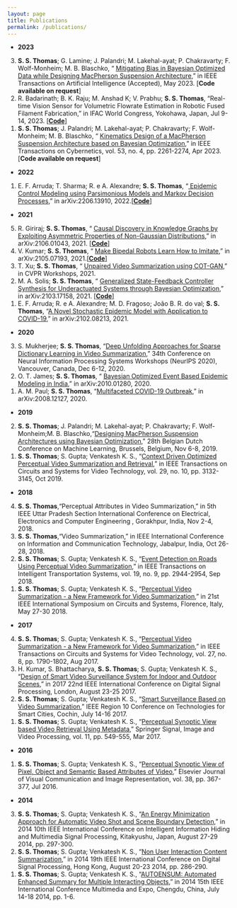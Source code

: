 ```yaml
---
layout: page
title: Publications
permalink: /publications/
---
```

* **2023**
<ol reversed>
  <li><b>S. S. Thomas</b>; G. Lamine; J. Palandri; M. Lakehal-ayat; P. Chakravarty; F. Wolf-Monheim; M. B. Blaschko, “ <a href="https://ieeexplore.ieee.org/document/10121628">Mitigating Bias in Bayesian Optimized Data while Designing MacPherson Suspension Architecture</a>,” in IEEE Transactions on Artificial Intelligence (Accepted), May 2023. [<b>Code available on request</b>]</li>
  <li>R. Badarinath; B. K. Raju; M. Anshad K; V. Prabhu; <b>S. S. Thomas</b>, “Real-time Vision Sensor for Volumetric Flowrate Estimation in Robotic Fused Filament Fabrication,” in  IFAC World Congress, Yokohawa, Japan, Jul 9-14, 2023. <a href="https://github.com/basilkraju/Real-time-Vision-Sensor-for-Volumetric-Flowrate-Estimation-in-Robotic-Fused-Filament-Fabrication">[<b>Code</b>]</a></li>
  <li><b>S. S. Thomas</b>; J. Palandri; M. Lakehal-ayat; P. Chakravarty; F. Wolf-Monheim; M. B. Blaschko, “ <a href="https://ieeexplore.ieee.org/document/9560711">Kinematics Design of a MacPherson Suspension Architecture based on Bayesian Optimization</a>,” in IEEE Transactions on Cybernetics, vol. 53, no. 4, pp. 2261-2274, Apr 2023. [<b>Code available on request</b>]</li>
</ol>

* **2022**
<ol reversed>
  <li>E. F. Arruda; T. Sharma; R. e A. Alexandre; <b>S. S. Thomas</b>, “<a href="https://arxiv.org/abs/2206.13910"> Epidemic Control Modeling using Parsimonious Models and Markov Decision Processes</a>,” in  	arXiv:2206.13910, 2022.<a href="https://github.com/Tarun-Sharma9168/Optimal_Control_And_Decision_Making">[<b>Code</b>]</a> </li>
</ol>

* **2021**
<ol reversed>
  <li>R. Giriraj; <b>S. S. Thomas</b>, “ <a href="https://arxiv.org/abs/2106.01043">Causal Discovery in Knowledge Graphs by Exploiting Asymmetric Properties of Non-Gaussian Distributions</a>,” in arXiv:2106.01043, 2021. <a href="https://www.github.com/rohangiriraj/CausalKG">[<b>Code</b>]</a></li>
  <li>V. Kumar; <b>S. S. Thomas</b>, “ <a href="https://arxiv.org/abs/2105.07193">Make Bipedal Robots Learn How to Imitate</a>,” in arXiv:2105.07193, 2021.<a href="https://github.com/8-vishal/Imitation-Learning-in-bipedal-robots">[<b>Code</b>]</a></li>
  <li>T. Xu; <b>S. S. Thomas</b>, “ <a href="https://sites.google.com/view/wicvcvpr2021/program/accepted-work">Unpaired Video Summarization using COT-GAN</a>,” in CVPR Workshops, 2021. </li>
  <li>M. A. Solis; <b>S. S. Thomas</b>, “ <a href="https://arxiv.org/abs/2103.17158">Generalized State-Feedback Controller Synthesis for Underactuated Systems through Bayesian Optimization</a>,” in arXiv:2103.17158, 2021. <a href="https://github.com/miguel-a-solis/Solis-Thomas2021">[<b>Code</b>]</a></li>
  <li>E. F. Arruda; R. e A. Alexandre; M. D. Fragoso; João B. R. do val; <b>S. S. Thomas</b>, “<a href="https://arxiv.org/abs/2102.08213">A Novel Stochastic Epidemic Model with Application to COVID-19</a>,” in arXiv:2102.08213, 2021. </li>
</ol>

* **2020**
<ol reversed>
  <li>S. Mukherjee; <b>S. S. Thomas</b>, “<a href="https://wimlworkshop.org/neurips2020/program/">Deep Unfolding Approaches for Sparse Dictionary Learning in Video Summarization</a>,” 34th Conference on Neural Information Processing Systems Workshops (NeurIPS 2020), Vancouver, Canada, Dec 6-12, 2020. </li>
  <li>O. T. James; <b>S. S. Thomas</b>, “ <a href="https://arxiv.org/abs/2010.01280">Bayesian Optimized Event Based Epidemic Modeling in India</a>,” in arXiv:2010.01280, 2020.</li>
  <li>A. M. Paul; <b>S. S. Thomas</b>, “<a href="https://arxiv.org/abs/2008.12127">Multifaceted COVID-19 Outbreak</a>,” in arXiv:2008.12127, 2020.</li>
  </ol>

  * **2019**
<ol reversed> 
  <li><b>S. S. Thomas</b>; J. Palandri; M. Lakehal-ayat; P. Chakravarty; F. Wolf-Monheim;M. B. Blaschko,“<a href="https://openreview.net/forum?id=tZ2Oqtl9-a5">Designing MacPherson Suspension Architectures using Bayesian Optimization</a>,” 28th Belgian Dutch Conference on Machine Learning, Brussels, Belgium, Nov 6-8, 2019.</li>
  <li><b>S. S. Thomas</b>; S. Gupta; Venkatesh K. S., “<a href="https://ieeexplore.ieee.org/document/8478284">Context Driven Optimized Perceptual Video Summarization and Retrieval</a>,” in IEEE Transactions on Circuits and Systems for Video Technology, vol. 29, no. 10, pp. 3132-3145, Oct 2019.</li>
</ol>

  * **2018**
<ol reversed> 
  <li><b>S. S. Thomas</b>,“Perceptual Attributes in Video Summarization,” in 5th IEEE Uttar Pradesh Section International Conference on Electrical, Electronics and Computer Engineering , Gorakhpur, India, Nov 2-4, 2018.</li>
  <li><b>S. S. Thomas</b>,“Video Summarization,” in IEEE International Conference on Information and Communication Technology, Jabalpur, India, Oct 26-28, 2018.</li>
  <li><b>S. S. Thomas</b>; S. Gupta; Venkatesh K. S., “<a href="https://ieeexplore.ieee.org/abstract/document/8168381">Event Detection on Roads Using Perceptual Video Summarization</a>,” in IEEE Transactions on Intelligent Transportation Systems, vol. 19, no. 9, pp. 2944-2954, Sep 2018.</li>
  <li><b>S. S. Thomas</b>; S. Gupta; Venkatesh K. S., “<a href="https://ieeexplore.ieee.org/document/7457239">Perceptual Video Summarization - a New Framework for Video Summarization</a>,” in 21st IEEE International Symposium on Circuits and Systems, Florence, Italy, May 27-30 2018.</li>
</ol>  
  
  * **2017**
<ol reversed> 
  <li><b>S. S. Thomas</b>; S. Gupta; Venkatesh K. S., “<a href="https://ieeexplore.ieee.org/document/7457239">Perceptual Video Summarization - a New Framework for Video Summarization</a>,” in IEEE Transactions on Circuits and Systems for Video Technology, vol. 27, no. 8, pp. 1790-1802, Aug 2017.</li>
  <li>H. Kumar, S. Bhattacharya, <b>S. S. Thomas</b>; S. Gupta; Venkatesh K. S., “<a href="https://ieeexplore.ieee.org/document/8096120">Design of Smart Video Surveillance System for Indoor and Outdoor Scenes</a>,” in 2017 22nd IEEE International Conference on Digital Signal Processing, London, August 23-25 2017.</li>
  <li><b>S. S. Thomas</b>; S. Gupta; Venkatesh K. S., “<a href="https://ieeexplore.ieee.org/document/8070003">Smart Surveillance Based on Video Summarization</a>,” IEEE Region 10 Conference on Technologies for Smart Cities, Cochin, July 14-16 2017.</li>
  <li><b>S. S. Thomas</b>; S. Gupta; Venkatesh K. S., “<a href="https://link.springer.com/article/10.1007/s11760-016-0993-3">Perceptual Synoptic View based Video Retrieval Using Metadata</a>,” Springer Signal, Image and Video Processing, vol. 11, pp. 549-555, Mar 2017.</li>
</ol>  
  
  * **2016**
<ol reversed> 
  <li><b>S. S. Thomas</b>; S. Gupta; Venkatesh K. S., “<a href="https://www.sciencedirect.com/science/article/abs/pii/S1047320316300190">Perceptual Synoptic View of Pixel, Object and Semantic Based Attributes of Video</a>,” Elsevier Journal of Visual Communication and Image Representation, vol. 38, pp. 367-377, Jul 2016.</li>
 </ol>
 
  * **2014**
<ol reversed> 
  <li><b>S. S. Thomas</b>; S. Gupta; Venkatesh K. S., “<a href="https://ieeexplore.ieee.org/document/6998326?reload=true&arnumber=6998326">An Energy Minimization Approach for Automatic Video Shot and Scene Boundary Detection</a>,” in 2014 10th IEEE International Conference on Intelligent Information Hiding and Multimedia Signal Processing, Kitakyushu, Japan, August 27-29 2014, pp. 297-300.</li>
  <li><b>S. S. Thomas</b>; S. Gupta; Venkatesh K. S., “<a href="https://ieeexplore.ieee.org/document/6900672">Non User Interaction Content Summarization</a>,” in 2014 19th IEEE International Conference on Digital Signal Processing, Hong Kong, August 20-23 2014, pp. 286-290.</li>
  <li><b>S. S. Thomas</b>; S. Gupta; Venkatesh K. S., “<a href="https://ieeexplore.ieee.org/document/6890531">AUTOENSUM: Automated Enhanced Summary for Multiple Interacting Objects</a>,” in 2014 15th IEEE International Conference Multimedia and Expo, Chengdu, China, July 14-18 2014, pp. 1-6.</li>
</ol> 

